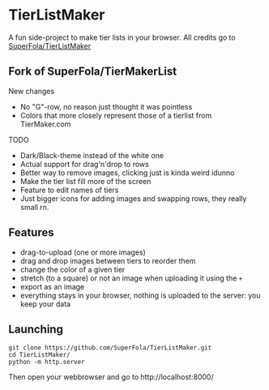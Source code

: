 # TierListMaker

A fun side-project to make tier lists in your browser.
All credits go to [SuperFola/TierListMaker](https://www.github.com/SuperFola/TierListMaker)


## Fork of SuperFola/TierMakerList
New changes
* No "G"-row, no reason just thought it was pointless
* Colors that more closely represent those of a tierlist from TierMaker.com


TODO
* Dark/Black-theme instead of the white one
* Actual support for drag'n'drop to rows
* Better way to remove images, clicking just is kinda weird idunno
* Make the tier list fill more of the screen
* Feature to edit names of tiers
* Just bigger icons for adding images and swapping rows, they really small rn.


## Features

* drag-to-upload (one or more images)
* drag and drop images between tiers to reorder them
* change the color of a given tier
* stretch (to a square) or not an image when uploading it using the `+`
* export as an image
* everything stays in your browser, nothing is uploaded to the server: you keep your data


## Launching

```shell
git clone https://github.com/SuperFola/TierListMaker.git
cd TierListMaker/
python -m http.server
```

Then open your webbrowser and go to http://localhost:8000/
